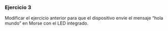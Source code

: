### Ejercicio 3
Modificar el ejercicio anterior para que el dispositivo envíe el mensaje “hola mundo”
en Morse con el LED integrado.
 
